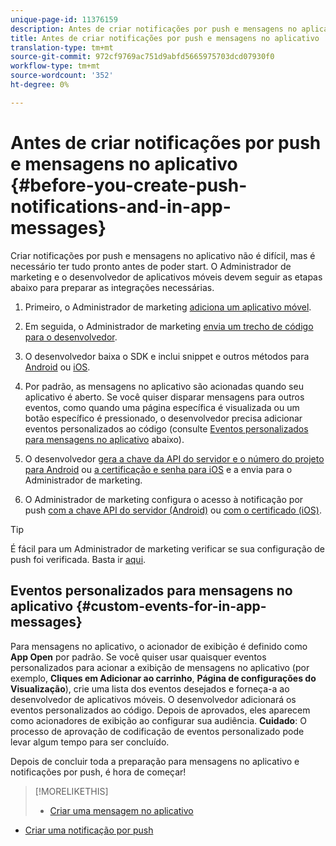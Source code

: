 ```yaml
---
unique-page-id: 11376159
description: Antes de criar notificações por push e mensagens no aplicativo - Documentos do Marketing - Documentação do produto
title: Antes de criar notificações por push e mensagens no aplicativo
translation-type: tm+mt
source-git-commit: 972cf9769ac751d9abfd5665975703dcd07930f0
workflow-type: tm+mt
source-wordcount: '352'
ht-degree: 0%

---
```



# Antes de criar notificações por push e mensagens no aplicativo {#before-you-create-push-notifications-and-in-app-messages}

Criar notificações por push e mensagens no aplicativo não é difícil, mas é necessário ter tudo pronto antes de poder start. O Administrador de marketing e o desenvolvedor de aplicativos móveis devem seguir as etapas abaixo para preparar as integrações necessárias.

1. Primeiro, o Administrador de marketing [adiciona um aplicativo móvel](/help/marketo/product-docs/mobile-marketing/admin/add-a-mobile-app.md).

1. Em seguida, o Administrador de marketing [envia um trecho de código para o desenvolvedor](/help/marketo/product-docs/mobile-marketing/admin/send-sdk-code-to-a-developer.md).

1. O desenvolvedor baixa o SDK e inclui snippet e outros métodos para [Android](https://developers.marketo.com/documentation/mobile/installation-instructions-on-android/) ou [iOS](https://developers.marketo.com/documentation/mobile/installation-instructions-on-ios/).

1. Por padrão, as mensagens no aplicativo são acionadas quando seu aplicativo é aberto. Se você quiser disparar mensagens para outros eventos, como quando uma página específica é visualizada ou um botão específico é pressionado, o desenvolvedor precisa adicionar eventos personalizados ao código (consulte [Eventos personalizados para mensagens no aplicativo](#CustomEvents) abaixo).

1. O desenvolvedor [gera a chave da API do servidor e o número do projeto para Android](https://developers.marketo.com/documentation/mobile/enabling-push-notifications-on-android/) ou [a certificação e senha para iOS](https://developers.marketo.com/documentation/mobile/enabling-push-notifications-on-ios/) e a envia para o Administrador de marketing.

1. O Administrador de marketing configura o acesso à notificação por push [com a chave API do servidor (Android)](/help/marketo/product-docs/mobile-marketing/admin/configure-mobile-app-android-push-access.md) ou [com o certificado (iOS)](/help/marketo/product-docs/mobile-marketing/admin/configure-mobile-app-ios-push-access.md).

>[!TIP]
>
>É fácil para um Administrador de marketing verificar se sua configuração de push foi verificada. Basta ir [aqui](/help/marketo/product-docs/mobile-marketing/admin/verify-push-configuration.md).

## Eventos personalizados para mensagens no aplicativo {#custom-events-for-in-app-messages}

Para mensagens no aplicativo, o acionador de exibição é definido como **App Open** por padrão. Se você quiser usar quaisquer eventos personalizados para acionar a exibição de mensagens no aplicativo (por exemplo, **Cliques em Adicionar ao carrinho**, **Página de configurações do Visualização**), crie uma lista dos eventos desejados e forneça-a ao desenvolvedor de aplicativos móveis. O desenvolvedor adicionará os eventos personalizados ao código. Depois de aprovados, eles aparecem como acionadores de exibição ao configurar sua audiência. **Cuidado**: O processo de aprovação de codificação de eventos personalizado pode levar algum tempo para ser concluído.

Depois de concluir toda a preparação para mensagens no aplicativo e notificações por push, é hora de começar!

>[!MORELIKETHIS]
>
>* [Criar uma mensagem no aplicativo](/help/marketo/product-docs/mobile-marketing/in-app-messages/creating-in-app-messages/create-an-in-app-message.md)
   >
   >
* [Criar uma notificação por push](/help/marketo/product-docs/mobile-marketing/push-notifications/create-a-push-notification.md)

